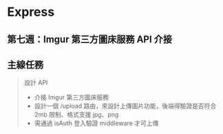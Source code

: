# Express

## 第七週：Imgur 第三方圖床服務 API 介接

## 主線任務
> 設計 API
   > * 介接 Imgur 第三方圖床服務
   > * 設計一個 /upload 路由，來設計上傳圖片功能，後端得驗證是否符合 2mb 限制、格式支援 jpg、png
   > *  需通過 isAuth 登入驗證 middleware 才可上傳